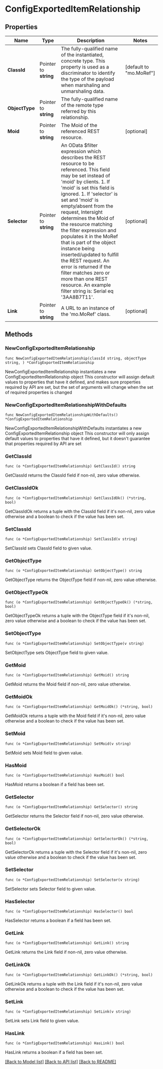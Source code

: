 # ConfigExportedItemRelationship

## Properties

Name | Type | Description | Notes
------------ | ------------- | ------------- | -------------
**ClassId** | Pointer to **string** | The fully-qualified name of the instantiated, concrete type. This property is used as a discriminator to identify the type of the payload when marshaling and unmarshaling data. | [default to "mo.MoRef"]
**ObjectType** | Pointer to **string** | The fully-qualified name of the remote type referred by this relationship. | 
**Moid** | Pointer to **string** | The Moid of the referenced REST resource. | [optional] 
**Selector** | Pointer to **string** | An OData $filter expression which describes the REST resource to be referenced. This field may be set instead of &#39;moid&#39; by clients. 1. If &#39;moid&#39; is set this field is ignored. 1. If &#39;selector&#39; is set and &#39;moid&#39; is empty/absent from the request, Intersight determines the Moid of the resource matching the filter expression and populates it in the MoRef that is part of the object instance being inserted/updated to fulfill the REST request. An error is returned if the filter matches zero or more than one REST resource. An example filter string is: Serial eq &#39;3AA8B7T11&#39;. | [optional] 
**Link** | Pointer to **string** | A URL to an instance of the &#39;mo.MoRef&#39; class. | [optional] 

## Methods

### NewConfigExportedItemRelationship

`func NewConfigExportedItemRelationship(classId string, objectType string, ) *ConfigExportedItemRelationship`

NewConfigExportedItemRelationship instantiates a new ConfigExportedItemRelationship object
This constructor will assign default values to properties that have it defined,
and makes sure properties required by API are set, but the set of arguments
will change when the set of required properties is changed

### NewConfigExportedItemRelationshipWithDefaults

`func NewConfigExportedItemRelationshipWithDefaults() *ConfigExportedItemRelationship`

NewConfigExportedItemRelationshipWithDefaults instantiates a new ConfigExportedItemRelationship object
This constructor will only assign default values to properties that have it defined,
but it doesn't guarantee that properties required by API are set

### GetClassId

`func (o *ConfigExportedItemRelationship) GetClassId() string`

GetClassId returns the ClassId field if non-nil, zero value otherwise.

### GetClassIdOk

`func (o *ConfigExportedItemRelationship) GetClassIdOk() (*string, bool)`

GetClassIdOk returns a tuple with the ClassId field if it's non-nil, zero value otherwise
and a boolean to check if the value has been set.

### SetClassId

`func (o *ConfigExportedItemRelationship) SetClassId(v string)`

SetClassId sets ClassId field to given value.


### GetObjectType

`func (o *ConfigExportedItemRelationship) GetObjectType() string`

GetObjectType returns the ObjectType field if non-nil, zero value otherwise.

### GetObjectTypeOk

`func (o *ConfigExportedItemRelationship) GetObjectTypeOk() (*string, bool)`

GetObjectTypeOk returns a tuple with the ObjectType field if it's non-nil, zero value otherwise
and a boolean to check if the value has been set.

### SetObjectType

`func (o *ConfigExportedItemRelationship) SetObjectType(v string)`

SetObjectType sets ObjectType field to given value.


### GetMoid

`func (o *ConfigExportedItemRelationship) GetMoid() string`

GetMoid returns the Moid field if non-nil, zero value otherwise.

### GetMoidOk

`func (o *ConfigExportedItemRelationship) GetMoidOk() (*string, bool)`

GetMoidOk returns a tuple with the Moid field if it's non-nil, zero value otherwise
and a boolean to check if the value has been set.

### SetMoid

`func (o *ConfigExportedItemRelationship) SetMoid(v string)`

SetMoid sets Moid field to given value.

### HasMoid

`func (o *ConfigExportedItemRelationship) HasMoid() bool`

HasMoid returns a boolean if a field has been set.

### GetSelector

`func (o *ConfigExportedItemRelationship) GetSelector() string`

GetSelector returns the Selector field if non-nil, zero value otherwise.

### GetSelectorOk

`func (o *ConfigExportedItemRelationship) GetSelectorOk() (*string, bool)`

GetSelectorOk returns a tuple with the Selector field if it's non-nil, zero value otherwise
and a boolean to check if the value has been set.

### SetSelector

`func (o *ConfigExportedItemRelationship) SetSelector(v string)`

SetSelector sets Selector field to given value.

### HasSelector

`func (o *ConfigExportedItemRelationship) HasSelector() bool`

HasSelector returns a boolean if a field has been set.

### GetLink

`func (o *ConfigExportedItemRelationship) GetLink() string`

GetLink returns the Link field if non-nil, zero value otherwise.

### GetLinkOk

`func (o *ConfigExportedItemRelationship) GetLinkOk() (*string, bool)`

GetLinkOk returns a tuple with the Link field if it's non-nil, zero value otherwise
and a boolean to check if the value has been set.

### SetLink

`func (o *ConfigExportedItemRelationship) SetLink(v string)`

SetLink sets Link field to given value.

### HasLink

`func (o *ConfigExportedItemRelationship) HasLink() bool`

HasLink returns a boolean if a field has been set.


[[Back to Model list]](../README.md#documentation-for-models) [[Back to API list]](../README.md#documentation-for-api-endpoints) [[Back to README]](../README.md)



